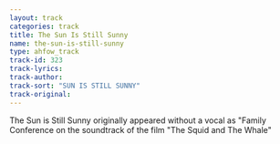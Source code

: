 ```yaml
---
layout: track
categories: track
title: The Sun Is Still Sunny
name: the-sun-is-still-sunny
type: ahfow_track
track-id: 323
track-lyrics: 
track-author: 
track-sort: "SUN IS STILL SUNNY"
track-original: 
---
```

The Sun is Still Sunny originally appeared without a vocal as "Family Conference on the soundtrack of the film "The Squid and The Whale"